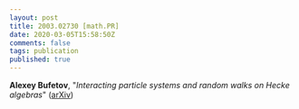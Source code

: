 ```yaml
---
layout: post
title: 2003.02730 [math.PR]
date: 2020-03-05T15:58:50Z
comments: false
tags: publication
published: true
---
```


<b>Alexey Bufetov</b>, "<i>Interacting particle systems and random walks on Hecke algebras</i>" ([arXiv](http://arxiv.org/abs/2003.02730v1))
